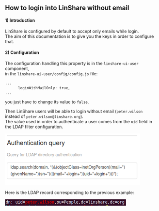 ##  How to login into LinShare without email

#### 1) Introduction

LinShare is configured by default to accept only emails while login.  
The aim of this documentation is to give you the keys in order to configure that.


#### 2) Configuration

The configuration handling this property is in the `linshare-ui-user` component,  
in the `linshare-ui-user/config/config.js` file:

```
...
      loginWithMailOnly: true,
...
```

you just have to change its value to `false`. 

Then LinShare users will be able to login without email (`peter.wilson` instead of `peter.wilson@linshare.org`).  
The value used in order to authenticate a user comes from the `uid` field in the LDAP filter configuration.  

![](../../EN/administration/images/ldap_authentication_query.png)

Here is the LDAP record corresponding to the previous example:

![](../../EN/administration/images/ldap_search.png)
